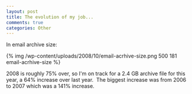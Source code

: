 ```yaml
--- 
layout: post
title: The evolution of my job...
comments: true
categories: Other
---
```

In email archive size:

{% img /wp-content/uploads/2008/10/email-acrhive-size.png 500 181 email-acrhive-size %}

2008 is roughly 75% over, so I'm on track for a 2.4 GB archive file for this year, a 64% increase over last year.  The biggest increase was from 2006 to 2007 which was a 141% increase.
